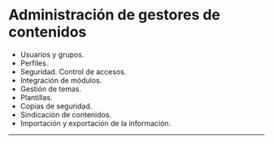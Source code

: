 # Administración de gestores de contenidos
- Usuarios y grupos.
- Perfiles.
- Seguridad. Control de accesos.
- Integración de módulos.
- Gestión de temas.
- Plantillas.
- Copias de seguridad.
- Sindicación de contenidos.
- Importación y exportación de la información.

------------------------

